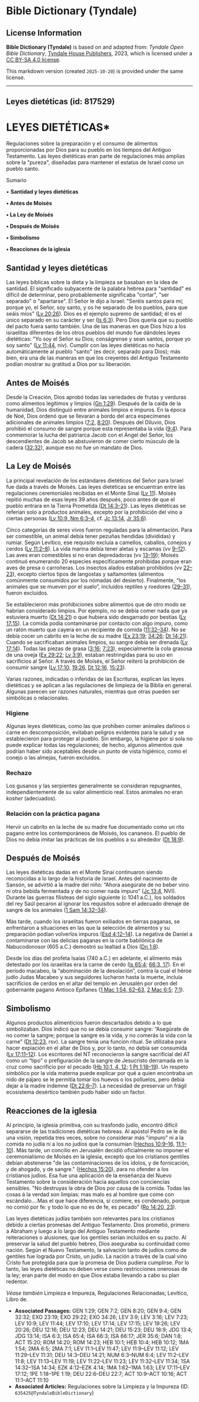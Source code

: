 # Bible Dictionary (Tyndale)

## License Information

**Bible Dictionary (Tyndale)** is based on and adapted from: _Tyndale Open Bible Dictionary_, [Tyndale House Publishers](https://tyndaleopenresources.com/), 2023, which is licensed under a [CC BY-SA 4.0 license](https://creativecommons.org/licenses/by-sa/4.0/legalcode.en).

This markdown version (created `2025-10-20`) is provided under the same license.



--------------------------------

## Leyes dietéticas (id: 817529)

LEYES DIETÉTICAS\*
==================

Regulaciones sobre la preparación y el consumo de alimentos proporcionadas por Dios para su pueblo en los tiempos del Antiguo Testamento. Las leyes dietéticas eran parte de regulaciones más amplias sobre la "pureza", diseñadas para mantener el estatus de Israel como un pueblo santo.

Sumario

• **Santidad y leyes dietéticas**

**• Antes de Moisés**

**• La Ley de Moisés**

**• Después de Moisés**

**• Simbolismo**

**• Reacciones de la iglesia**

Santidad y leyes dietéticas
---------------------------

Las leyes bíblicas sobre la dieta y la limpieza se basaban en la idea de santidad. El significado subyacente de la palabra hebrea para "santidad" es difícil de determinar, pero probablemente significaba "cortar", "ser separado" o "apartarse". El Señor le dijo a Israel: "Seréis santos para mí; porque yo, el Señor, soy santo, y os he separado de los pueblos, para que seáis míos" ([Lv 20:26](https://ref.ly/Lev20:26)). Dios es el ejemplo supremo de santidad; él es el único separado en su carácter y ser ([Is 6:3](https://ref.ly/Isa6:3)). Pero Dios quería que su pueblo del pacto fuera santo también. Una de las maneras en que Dios hizo a los israelitas diferentes de los otros pueblos del mundo fue dándoles leyes dietéticas: "Yo soy el Señor su Dios; conságrense y sean santos, porque yo soy santo" ([Lv 11:44](https://ref.ly/Lev11:44), niv). Cumplir con las leyes dietéticas no hacía automáticamente al pueblo "santo" (es decir, separado para Dios); más bien, era una de las maneras en que los creyentes del Antiguo Testamento podían mostrar su gratitud a Dios por su liberación.

Antes de Moisés
---------------

Desde la Creación, Dios aprobó todas las variedades de frutas y verduras como alimentos legítimos y limpios ([Gn 1:29](https://ref.ly/Gen1:29)). Después de la caída de la humanidad, Dios distinguió entre animales limpios e impuros. En la época de Noé, Dios ordenó que se llevaran a bordo del arca especímenes adicionales de animales limpios ([7:2,](https://ref.ly/Gen7:2) [8:20](https://ref.ly/Gen8:20)). Después del Diluvio, Dios prohibió el consumo de sangre porque esta representaba la vida ([9:4](https://ref.ly/Gen9:4)). Para conmemorar la lucha del patriarca Jacob con el Ángel del Señor, los descendientes de Jacob se abstuvieron de comer cierto músculo de la cadera ([32:32](https://ref.ly/Gen32:32)), aunque eso no fue un mandato de Dios.

La Ley de Moisés
----------------

La principal revelación de los estándares dietéticos del Señor para Israel fue dada a través de Moisés. Las leyes dietéticas se encuentran entre las regulaciones ceremoniales recibidas en el Monte Sinaí ([Lv 11](https://ref.ly/Lev11:1-Lev11:47)). Moisés repitió muchas de esas leyes 39 años después, poco antes de que el pueblo entrara en la Tierra Prometida ([Dt 14:3–21](https://ref.ly/Deut14:3-Deut14:21)). Las leyes dietéticas se referían solo a productos animales, excepto por la prohibición del vino a ciertas personas ([Lv 10:9,](https://ref.ly/Lev10:9),[Nm 6:3–4,](https://ref.ly/Num6:3-Num6:4) cf. [Jc 13:14,](https://ref.ly/Judg13:14) [Jr 35:6](https://ref.ly/Jer35:6)).

Cinco categorías de seres vivos fueron reguladas para la alimentación. Para ser comestible, un animal debía tener pezuñas hendidas (divididas) y rumiar. Según Levítico, ese requisito excluía a camellos, caballos, conejos y cerdos ([Lv 11:2–8](https://ref.ly/Lev11:2-Lev11:8)). La vida marina debía tener aletas y escamas (vv [9–12](https://ref.ly/Lev11:9-Lev11:12)). Las aves eran comestibles si no eran depredadoras (vv [13–19](https://ref.ly/Lev11:13-Lev11:19)); Moisés continuó enumerando 20 especies específicamente prohibidas porque eran aves de presa o carroñeras. Los insectos alados estaban prohibidos (vv [22–23](https://ref.ly/Lev11:22-Lev11:23)), excepto ciertos tipos de langostas y saltamontes (alimentos comúnmente consumidos por los nómadas del desierto). Finalmente, “los animales que se mueven por el suelo”, incluidos reptiles y roedores ([29–31](https://ref.ly/Lev11:29-Lev11:31)), fueron excluidos.

Se establecieron más prohibiciones sobre alimentos que de otro modo se habrían considerado limpios. Por ejemplo, no se debía comer nada que ya estuviera muerto ([Dt 14:21](https://ref.ly/Deut14:21)) o que hubiera sido desgarrado por bestias ([Lv 17:15](https://ref.ly/Lev17:15)). La comida podía contaminarse por contacto con algo impuro, como un ratón muerto que cayera en un recipiente de comida ([11:32–34](https://ref.ly/Lev11:32-Lev11:34)). No se debía cocer un cabrito en la leche de su madre ([Ex 23:19](https://ref.ly/Exod23:19); [34:26](https://ref.ly/Exod34:26); [Dt 14:21](https://ref.ly/Deut14:21)). Cuando se sacrificaban animales limpios, su sangre debía ser drenada ([Lv 17:14](https://ref.ly/Lev17:14)). Todas las piezas de grasa ([3:16](https://ref.ly/Lev3:16); [7:23](https://ref.ly/Lev7:23)), especialmente la cola grasosa de una oveja ([Ex 29:22](https://ref.ly/Exod29:22); [Lv 3:9](https://ref.ly/Lev3:9)), estaban restringidas para su uso en sacrificios al Señor. A través de Moisés, el Señor reiteró la prohibición de consumir sangre ([Lv 17:10,](https://ref.ly/Lev17:10) [19:26,](https://ref.ly/Lev19:26) [Dt 12:16,](https://ref.ly/Deut12:16) [15:23](https://ref.ly/Deut15:23)).

Varias razones, indicadas o inferidas de las Escrituras, explican las leyes dietéticas y se aplican a las regulaciones de limpieza de la Biblia en general. Algunas parecen ser razones naturales, mientras que otras pueden ser simbólicas o relacionales.

### Higiene

Algunas leyes dietéticas, como las que prohíben comer animales dañinos o carne en descomposición, evitaban peligros evidentes para la salud y se establecieron para proteger al pueblo. Sin embargo, la higiene por sí sola no puede explicar todas las regulaciones; de hecho, algunos alimentos que podrían haber sido aceptables desde un punto de vista higiénico, como el conejo o las almejas, fueron excluidos.

### Rechazo

Los gusanos y las serpientes generalmente se consideran repugnantes, independientemente de su valor alimenticio real. Estos animales no eran *kosher* (adecuados).

### Relación con la práctica pagana

Hervir un cabrito en la leche de su madre fue documentado como un rito pagano entre los contemporáneos de Moisés, los cananeos. El pueblo de Dios no debía imitar las prácticas de los pueblos a su alrededor ([Dt 18:9](https://ref.ly/Deut18:9)).

Después de Moisés
-----------------

Las leyes dietéticas dadas en el Monte Sinaí continuaron siendo reconocidas a lo largo de la historia de Israel. Antes del nacimiento de Sansón, se advirtió a la madre del niño: “Ahora asegúrate de no beber vino ni otra bebida fermentada y de no comer nada impuro” ([Jc 13:4](https://ref.ly/Judg13:4), NVI). Durante las guerras filisteas del siglo siguiente (c 1041 a.C.), los soldados del rey Saúl pecaron al ignorar los requisitos sobre el adecuado drenaje de sangre de los animales ([1 Sam 14:32–34](https://ref.ly/1Sam14:32-1Sam14:34)).

Más tarde, cuando los israelitas fueron exiliados en tierras paganas, se enfrentaron a situaciones en las que la selección de alimentos y su preparación podían volverlos impuros ([Esd 4:12–14](https://ref.ly/Ezek4:12-Ezek4:14)). La negativa de Daniel a contaminarse con las delicias paganas en la corte babilónica de Nabucodonosor (605 a.C.) demostró su lealtad a Dios ([Dn 1:8](https://ref.ly/Dan1:8)).

Desde los días del profeta Isaías (740 a.C.) en adelante, el alimento más detestado por los israelitas era la carne de cerdo ([Is 65:4](https://ref.ly/Isa65:4); [66:3, 17](https://ref.ly/Isa66:3,Isa66:17)). En el período macabeo, la “abominación de la desolación”, contra la cual el héroe judío Judas Macabeo y sus seguidores lucharon hasta la muerte, incluía sacrificios de cerdos en el altar del templo en Jerusalén por orden del gobernante pagano Antíoco Epífanes ([1 Mac 1:54, 62–63,](https://ref.ly/1Macc1:54,1Macc1:62-1Macc1:63) [2 Mac 6:5](https://ref.ly/2Macc6:5); [7:1](https://ref.ly/2Macc7:1)).

Simbolismo
----------

Algunos productos alimenticios fueron descartados debido a lo que simbolizaban. Dios indicó que no se debía consumir sangre: “Asegúrate de no comer la sangre; porque la sangre es la vida, y no comerás la vida con la carne” ([Dt 12:23](https://ref.ly/Deut12:23), rsv). La sangre tenía una función ritual. Se utilizaba para hacer expiación en el altar de Dios y, por lo tanto, no debía ser consumida ([Lv 17:11–12](https://ref.ly/Lev17:11-Lev17:12)). Los escritores del NT reconocieron la sangre sacrificial del AT como un “tipo” o prefiguración de la sangre de Jesucristo derramada en la cruz como sacrificio por el pecado ([Hb 10:1, 4, 12](https://ref.ly/Heb10:1,Heb10:4,Heb10:12); [1 Pt 1:18–19](https://ref.ly/1Pet1:18-1Pet1:19)). Un respeto simbólico por la vida materna puede explicar por qué a quien encontraba un nido de pájaro se le permitía tomar los huevos o los polluelos, pero debía dejar a la madre indemne ([Dt 22:6–7](https://ref.ly/Deut22:6-Deut22:7)). La necesidad de preservar un frágil ecosistema desértico también pudo haber sido un factor.

Reacciones de la iglesia
------------------------

Al principio, la iglesia primitiva, con su trasfondo judío, encontró difícil separarse de las tradiciones dietéticas hebreas. Al apóstol Pedro se le dio una visión, repetida tres veces, sobre no considerar más "impuro" ni a la comida no judía ni a los no judíos que la consumían ([Hechos 10:9–16,](https://ref.ly/Acts10:9-Acts10:16) [11:1–10](https://ref.ly/Acts11:1-Acts11:10)). Más tarde, un concilio en Jerusalén decidió oficialmente no imponer el ceremonialismo de Moisés en la iglesia, excepto que los cristianos gentiles debían abstenerse "de las contaminaciones de los ídolos, y de fornicación, y de ahogado, y de sangre." ([Hechos 15:20](https://ref.ly/Acts15:20)), para no ofender a los cristianos judíos. Esa fue una aplicación de la enseñanza del Nuevo Testamento sobre la consideración hacia aquellos con conciencias sensibles. "No destruyas la obra de Dios por causa de la comida. Todas las cosas á la verdad son limpias: mas malo es al hombre que come con escándalo....Mas el que hace diferencia, si comiere, es condenado, porque no comió por fe: y todo lo que no es de fe, es pecado" ([Ro 14:20, 23](https://ref.ly/Rom14:20,Rom14:23)).

Las leyes dietéticas judías también son relevantes para los cristianos debido a ciertas promesas del Antiguo Testamento. Dios prometió, primero a Abraham y luego a lo largo del Antiguo Testamento mediante reiteraciones o alusiones, que los gentiles serían incluidos en su pacto. Al preservar la salud del pueblo hebreo, Dios aseguraba su continuidad como nación. Según el Nuevo Testamento, la salvación tanto de judíos como de gentiles fue lograda por Cristo, un judío. La nación a través de la cual vino Cristo fue protegida para que la promesa de Dios pudiera cumplirse. Por lo tanto, las leyes dietéticas no deben verse como restricciones onerosas de la ley; eran parte del modo en que Dios estaba llevando a cabo su plan redentor.

*Véase también* Limpieza e Impureza, Regulaciones Relacionadas; Levítico, Libro de.

* **Associated Passages:** GEN 1:29; GEN 7:2; GEN 8:20; GEN 9:4; GEN 32:32; EXO 23:19; EXO 29:22; EXO 34:26; LEV 3:9; LEV 3:16; LEV 7:23; LEV 10:9; LEV 11:44; LEV 17:10; LEV 17:14; LEV 17:15; LEV 19:26; LEV 20:26; DEU 12:16; DEU 12:23; DEU 14:21; DEU 15:23; DEU 18:9; JDG 13:4; JDG 13:14; ISA 6:3; ISA 65:4; ISA 66:3; ISA 66:17; JER 35:6; DAN 1:8; ACT 15:20; ROM 14:20; ROM 14:23; HEB 10:1; HEB 10:4; HEB 10:12; 1MA 1:54; 2MA 6:5; 2MA 7:1; LEV 11:1–LEV 11:47; LEV 11:9–LEV 11:12; LEV 11:29–LEV 11:31; DEU 14:3–DEU 14:21; NUM 6:3–NUM 6:4; LEV 11:2–LEV 11:8; LEV 11:13–LEV 11:19; LEV 11:22–LEV 11:23; LEV 11:32–LEV 11:34; 1SA 14:32–1SA 14:34; EZK 4:12–EZK 4:14; 1MA 1:62–1MA 1:63; LEV 17:11–LEV 17:12; 1PE 1:18–1PE 1:19; DEU 22:6–DEU 22:7; ACT 10:9–ACT 10:16; ACT 11:1–ACT 11:10
* **Associated Articles:** Regulaciones sobre la Limpieza y la Impureza (ID: `635425@TyndaleBibleDictionary`)

